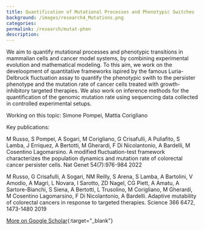 ```yaml
---
title: Quantification of Mutational Processes and Phenotypic Switches
background: /images/research4_Mutations.png
categories: 
permalink: /research/mutat-phen
description:
---
```


We aim to quantify mutational processes and phenotypic transitions in mammalian cells and cancer model systems, by combining experimental evolution and mathematical modeling. To this aim, we work on the develoopment of quantitative frameworks ispired by the famous Luria-Delbruck fluctuation assay to quantify the phenotypic swith to the persister phenotype and the mutation rate of cancer cells treated with growth-inhibitory targeted therapies. We also work on inference methods for the quantification of the genomic mutation rate using sequencing data collected in controlled experimental setups.

Working on this topic: Simone Pompei, Mattia Corigliano

Key publications:

M Russo, S Pompei, A Sogari, M Corigliano, G Crisafulli, A Puliafito, S Lamba, J Erriquez, A Bertotti, M Gherardi, F Di Nicolantonio, A Bardelli, M Cosentino Lagomarsino. A modified fluctuation-test framework characterizes the population dynamics and mutation rate of colorectal cancer persister cells. Nat Genet 54(7):976-984 2022

M Russo, G Crisafulli, A Sogari, NM Reilly, S Arena, S Lamba, A Bartolini, V Amodio, A Magrì, L Novara, I Sarotto, ZD Nagel, CG Piett, A Amatu, A Sartore-Bianchi, S Siena, A Bertotti, L Trusolino, M Corigliano, M Gherardi, M Cosentino Lagomarsino, F Di Nicolantonio, A Bardelli. Adaptive mutability of colorectal cancers in response to targeted therapies. Science 366 6472, 1473-1480 2019 

[More on Google Scholar](https://scholar.google.com/citations?user=jJ0S7vUAAAAJ 'Google Scholar'){:target="_blank"}


